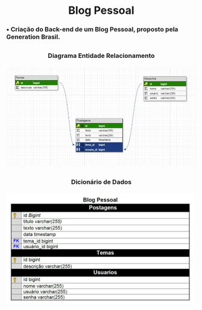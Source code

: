 <div align = "center"><h1>Blog Pessoal</div>
<div><h3>• Criação do Back-end de um Blog Pessoal, proposto pela Generation Brasil. </div>
  
  ##
  
<div align = "center">
  <p><h3>Diagrama Entidade Relacionamento
  <br><br>
  <img width="900px" src="https://github.com/Biellms/BlogPessoal/blob/main/DbDesigner%20-%20Imagens%20-%20Dicionario%20de%20Dados/ImagemBlog.jpeg"/>
  
  ##
  
  <p><h3>Dicionário de Dados
  <br><br>
  <img width="900px" src="https://github.com/Biellms/BlogPessoal/blob/main/DbDesigner%20-%20Imagens%20-%20Dicionario%20de%20Dados/DicionarioDeDados.jpeg"/>
  </div>



